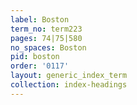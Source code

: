 ```yaml
---
label: Boston
term_no: term223
pages: 74|75|580
no_spaces: Boston
pid: boston
order: '0117'
layout: generic_index_term
collection: index-headings
---
```

